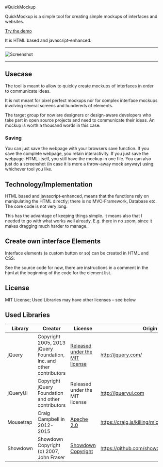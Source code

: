 #QuickMockup

QuickMockup is a simple tool for creating simple mockups of interfaces and websites. 

[Try the demo](https://jdittrich.github.io/quickMockup/)

It is HTML based and javascript-enhanced.

--------------------
![Screenshot](https://i.imgur.com/D4B3ggc.png)

--------------------

## Usecase

The tool is meant to allow to quickly create mockups of interfaces in order to communicate ideas.

It is not meant for pixel perfect mockups nor for complex interface mockups involving several screens and hundereds of elements.

The target group for now are designers or design-aware developers who take part in open source projects and need to communicate their ideas. An mockup is worth a thousand words in this case.

### Saving
You can just save the webpage with your browsers save function. If you save the complete webpage, you retain interactivity. If you just save the webpage-HTML-itself, you still have the mockup in one file. You can also just do a screenshot (in case it is more a throw-away mock anyway) using whichever tool you like.

## Technology/Implementation

HTML based and javascript-enhanced, means that the functions rely on manipulating the HTML directly; there is no MVC-Framework, Database etc. The core code is not very long.

This has the advantage of keeping things simple. It means also that I needed to go with what works well already. E.g. there in no zoom, since it makes dragging much harder to manage.

## Create own interface Elements

Interface elements (a custom button or so) can be created in HTML and CSS.

See the source code for now, there are instructions in a comment in the html at the beginning of the code for the element list.

## License

MIT License; Used Libraries may have other licenses – see below


## Used Libraries

Library  | Creator |License | Origin
------------- | -------- | ----- | -------------
jQuery | Copyright 2005, 2013 jQuery Foundation, Inc. and other contributors | [Released under the MIT license](http://jquery.org/license) | http://jquery.com/
jQueryUI | Copyright jQuery Foundation and other contributors | Released under the MIT license | http://jqueryui.com
Mousetrap | Craig Campbell in 2012-2015 | [Apache 2.0](http://www.apache.org/licenses/LICENSE-2.0) | https://craig.is/killing/mice
Showdown | Showdown Copyright (c) 2007, John Fraser | [Showdown Copyright](https://github.com/showdownjs/showdown/blob/master/license.txt) | https://github.com/showdownjs/showdown
